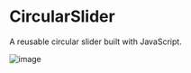 # CircularSlider
A reusable circular slider built with JavaScript.

![image](https://github.com/GrujicBard/CircularSlider/assets/33715866/e5ea6c71-2f98-44cf-afda-e224e9cd16fa)
